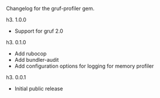 Changelog for the gruf-profiler gem.

h3. 1.0.0

- Support for gruf 2.0

h3. 0.1.0

- Add rubocop
- Add bundler-audit
- Add configuration options for logging for memory profiler

h3. 0.0.1

- Initial public release
